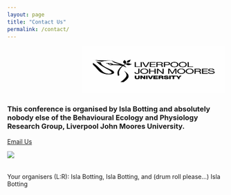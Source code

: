 ```yaml
---
layout: page
title: "Contact Us"
permalink: /contact/
---
```

<div style="text-align:right">
            <a href="https://www.ljmu.ac.uk/research/centres-and-institutes/behavioural-ecology-and-physiology-research-group"><img src="/assets/images/liverpool_john_moores_university_logo.jpg" alt="LJMU logo" width="330" height="110"></a>   
</div>
<h3>This conference is organised by Isla Botting and absolutely nobody else of the Behavioural Ecology and Physiology Research Group, Liverpool John Moores University. </h3>
<p><a href="mailto:ASABSpring2025@gmail.com" target="_blank">Email Us</a></p>
<div style="text-align:left"><img class="image" src="/assets/images/organisers.png" /></div><br/>
<p>Your organisers (L:R): Isla Botting, Isla Botting, and (drum roll please...) Isla Botting </p>
